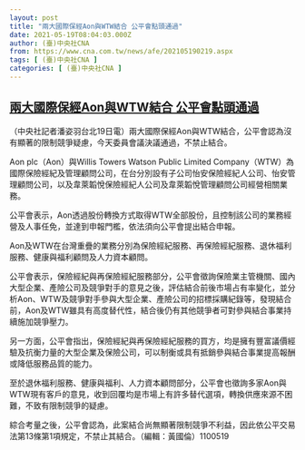 ```yaml
---
layout: post
title: "兩大國際保經Aon與WTW結合 公平會點頭通過"
date: 2021-05-19T08:04:03.000Z
author: (臺)中央社CNA
from: https://www.cna.com.tw/news/afe/202105190219.aspx
tags: [ (臺)中央社CNA ]
categories: [ (臺)中央社CNA ]
---
```

<!--1621411443000-->
[兩大國際保經Aon與WTW結合 公平會點頭通過](https://www.cna.com.tw/news/afe/202105190219.aspx)
------

<div>
<div></div><div class="paragraph"><p>（中央社記者潘姿羽台北19日電）兩大國際保經Aon與WTW結合，公平會認為沒有顯著的限制競爭疑慮，今天委員會議決議通過，不禁止結合。</p><p>Aon plc（Aon）與Willis Towers Watson Public Limited Company（WTW）為國際保險經紀及管理顧問公司，在台分別設有子公司怡安保險經紀人公司、怡安管理顧問公司，以及韋萊韜悅保險經紀人公司及韋萊韜悅管理顧問公司經營相關業務。</p><p>公平會表示，Aon透過股份轉換方式取得WTW全部股份，且控制該公司的業務經營及人事任免，並達到申報門檻，依法須向公平會提出結合申報。</p><p>Aon及WTW在台灣重疊的業務分別為保險經紀服務、再保險經紀服務、退休福利服務、健康與福利顧問及人力資本顧問。</p><p>公平會表示，保險經紀與再保險經紀服務部分，公平會徵詢保險業主管機關、國內大型企業、產險公司及競爭對手的意見之後，評估結合前後市場占有率變化，並分析Aon、WTW及競爭對手參與大型企業、產險公司的招標採購紀錄等，發現結合前，Aon及WTW雖具有高度替代性，結合後仍有其他競爭者可對參與結合事業持續施加競爭壓力。</p><p>另一方面，公平會指出，保險經紀與再保險經紀服務的買方，均是擁有豐富議價經驗及抗衡力量的大型企業及保險公司，可以制衡或具有抵銷參與結合事業提高報酬或降低服務品質的能力。</p><p>至於退休福利服務、健康與福利、人力資本顧問部分，公平會也徵詢多家Aon與WTW現有客戶的意見，收到回覆均是市場上有許多替代選項，轉換供應來源不困難，不致有限制競爭的疑慮。</p><p>綜合考量之後，公平會認為，此案結合尚無顯著限制競爭不利益，因此依公平交易法第13條第1項規定，不禁止其結合。（編輯：黃國倫）1100519</p></div>
</div>
